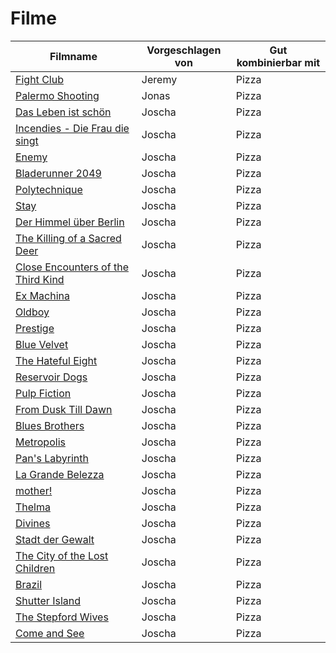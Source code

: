# Filme


|Filmname                                                                                |Vorgeschlagen von|Gut kombinierbar mit|
|----------------------------------------------------------------------------------------|-----------------|--------------------|
|[Fight Club](https://www.imdb.com/title/tt0137523)                                      |Jeremy           |Pizza               |
|[Palermo Shooting](https://www.imdb.com/title/tt1008017/)                               |Jonas            |Pizza               |
|[Das Leben ist schön](https://www.imdb.com/title/tt0118799/?ref_=nv_sr_1)               |Joscha           |Pizza               |
|[Incendies - Die Frau die singt](https://www.imdb.com/title/tt1255953/)                 |Joscha           |Pizza               |
|[Enemy](https://www.imdb.com/title/tt2316411/?ref_=nv_sr_1)                             |Joscha           |Pizza               |     
|[Bladerunner 2049](https://www.imdb.com/title/tt1856101/?ref_=nm_knf_i1)                |Joscha           |Pizza               |
|[Polytechnique](https://www.imdb.com/title/tt1194238/?ref_=fn_al_tt_1)                  |Joscha           |Pizza               |
|[Stay](https://www.imdb.com/title/tt0371257/?ref_=nv_sr_2)                              |Joscha           |Pizza               |
|[Der Himmel über Berlin](https://www.imdb.com/title/tt0093191/?ref_=nv_sr_1)            |Joscha           |Pizza               |
|[The Killing of a Sacred Deer](https://www.imdb.com/title/tt5715874/?ref_=nv_sr_1)      |Joscha           |Pizza               |
|[Close Encounters of the Third Kind](https://www.imdb.com/title/tt0075860/?ref_=nv_sr_1)|Joscha           |Pizza               |
|[Ex Machina](https://www.imdb.com/title/tt0470752/?ref_=nv_sr_1)                        |Joscha           |Pizza               |
|[Oldboy](https://www.imdb.com/title/tt0364569/?ref_=nv_sr_1)                            |Joscha           |Pizza               |
|[Prestige](https://www.imdb.com/title/tt0482571/?ref_=nv_sr_1)                          |Joscha           |Pizza               |
|[Blue Velvet](https://www.imdb.com/title/tt0090756/?ref_=nv_sr_1)                       |Joscha           |Pizza               |
|[The Hateful Eight](https://www.imdb.com/title/tt3460252/?ref_=nv_sr_1)                 |Joscha           |Pizza               |
|[Reservoir Dogs](https://www.imdb.com/title/tt0105236/?ref_=nm_knf_t1)                  |Joscha           |Pizza               |
|[Pulp Fiction](https://www.imdb.com/title/tt0110912/?ref_=nm_knf_t2)                    |Joscha           |Pizza               |
|[From Dusk Till Dawn](https://www.imdb.com/title/tt0116367/?ref_=nm_knf_t3)             |Joscha           |Pizza               |
|[Blues Brothers](https://www.imdb.com/title/tt0080455/?ref_=nv_sr_1)                    |Joscha           |Pizza               |
|[Metropolis](https://www.imdb.com/title/tt0017136/?ref_=nv_sr_1)                        |Joscha           |Pizza               |
|[Pan's Labyrinth](https://www.imdb.com/title/tt0457430/?ref_=nv_sr_1)                   |Joscha           |Pizza               |
|[La Grande Belezza](https://www.imdb.com/title/tt2358891/?ref_=nv_sr_1)                 |Joscha           |Pizza               |
[mother!](https://www.imdb.com/title/tt5109784/?ref_=nv_sr_2)                            |Joscha           |Pizza               |
[Thelma](https://www.imdb.com/title/tt6304046/?ref_=nv_sr_1)                             |Joscha           |Pizza               |
[Divines](https://www.imdb.com/title/tt4730986/?ref_=nv_sr_1)                            |Joscha           |Pizza               |
[Stadt der Gewalt](https://www.imdb.com/title/tt1075419/?ref_=nv_sr_1)                   |Joscha           |Pizza               |
[The City of the Lost Children](https://www.imdb.com/title/tt0112682/?ref_=nv_sr_2)      |Joscha           |Pizza               |
[Brazil](https://www.imdb.com/title/tt0088846/?ref_=nv_sr_1)                             |Joscha           |Pizza               |
[Shutter Island](https://www.imdb.com/title/tt1130884/?ref_=nv_sr_1)                     |Joscha           |Pizza               |
[The Stepford Wives](https://www.imdb.com/title/tt0327162/?ref_=nv_sr_1)                 |Joscha           |Pizza               |
[Come and See](https://www.imdb.com/title/tt0091251/?ref_=nv_sr_1)                       |Joscha           |Pizza               |
